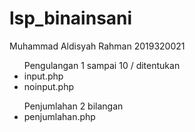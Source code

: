 # lsp_binainsani
<p>Muhammad Aldisyah Rahman
2019320021</p>
<ul>Pengulangan 1 sampai 10 / ditentukan
    <li> input.php </li>
    <li> noinput.php </li>
</ul>
<ul>Penjumlahan 2 bilangan
    <li> penjumlahan.php </li>
</ul>